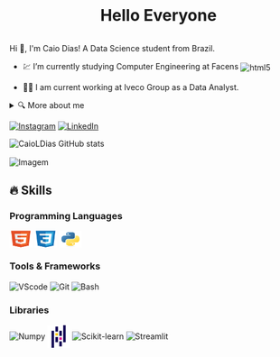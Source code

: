 <!--título-->
<div id="user-content-toc">
  <ul align="center">
    <summary><h1 style="display: inline-block">Hello Everyone</h1></summary>
</div>

<!-- Presentation -->
<p>
  Hi 👋, I'm Caio Dias! A Data Science student from Brazil.

  - 💹 I’m currently studying Computer Engineering at Facens <img align="center" width="70" height="20" alt="html5" src="https://mlogu6g7z5ex.i.optimole.com/cb:RF8R~518a6/w:500/h:159/q:90/ig:avif/f:best/https://facens.br/wp-content/uploads/2021/03/logo-f.png" />

  - 👨‍💻 I am current working at Iveco Group as a Data Analyst.
</p>

<!-- Dropdown -->
<details>
  <summary>🔍 More about me</summary>

  - 💬 I am 23 years old, currently living in Brazil. I have fluency in English and experience with SQL, Python, Data Analysis, Data visualization with Power BI & Qlik Sense and Process Automation with Qlik NPrinting.

</details>

<!-- Links -->
[![Instagram](https://img.shields.io/badge/Website-ff4b4c?style=for-the-badge&logo=streamlit&logoColor=white)](https://www.instagram.com/caio_ldias/)
[![LinkedIn](https://img.shields.io/badge/LinkedIn-0077B5?style=for-the-badge&logo=linkedin&logoColor=white)](https://www.linkedin.com/in/caiolucasdias/)

<!-- GithubStats -->
![CaioLDias GitHub stats](https://github-readme-stats.vercel.app/api?username=CaioLDias&show_icons=true&theme=gotham)

<!-- GIF -->
<p align="left">
  <img align="center" src="https://i.giphy.com/eJG93okDlbbMSWreuz.webp" alt="Imagem">
</p>

## 🔥 Skills
<!-- Skills: Programming Languages -->
  <div style="flex-basis: 48%;">
    <h3>Programming Languages</h3>
    <img align="center" alt="HTML" height="30" width="40" src="https://raw.githubusercontent.com/devicons/devicon/master/icons/html5/html5-original.svg">
    <img align="center" alt="CSS" height="30" width="40" src="https://raw.githubusercontent.com/devicons/devicon/master/icons/css3/css3-original.svg">
    <img align="center" alt="Python" height="30" width="40" src="https://raw.githubusercontent.com/devicons/devicon/master/icons/python/python-original.svg">
  </div>
  
  <!-- Skills: Tools & Frameworks -->
  <div style="flex-basis: 48%;">
    <h3>Tools & Frameworks</h3>
    <img align="center" alt="VScode" height="30" width="40" src="https://cdn.jsdelivr.net/gh/devicons/devicon/icons/vscode/vscode-original.svg">
    <img align="center" alt="Git" height="30" width="40" src="https://cdn.jsdelivr.net/gh/devicons/devicon/icons/git/git-original.svg">
    <img align="center" alt="Bash" height="30" width="40" src="https://cdn.jsdelivr.net/gh/devicons/devicon/icons/bash/bash-original.svg">
  </div>
  
  <!-- Skills: Libraries -->
  <div style="flex-basis: 48%;">
    <h3>Libraries</h3>
    <img align="center" alt="Numpy" height="30" width="40" src="https://cdn.jsdelivr.net/gh/devicons/devicon/icons/numpy/numpy-original.svg">
    <img align="center" alt="Pandas" src="https://raw.githubusercontent.com/devicons/devicon/2ae2a900d2f041da66e950e4d48052658d850630/icons/pandas/pandas-original.svg" alt="pandas" width="40" height="40"/>
    <img align="center" alt="Scikit-learn" src="https://upload.wikimedia.org/wikipedia/commons/0/05/Scikit_learn_logo_small.svg" alt="scikit_learn" width="40" height="40"/>
    <img align="center" alt="Streamlit" src="https://streamlit.io/images/brand/streamlit-mark-color.png" alt="streamlit" width="40" height="30"/>
  </div>
